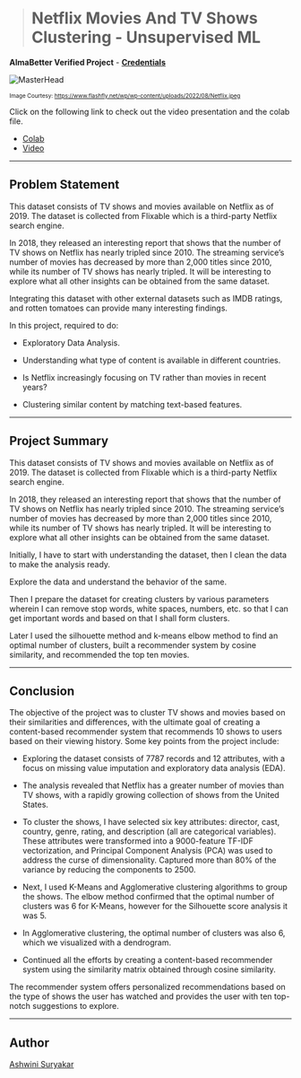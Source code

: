 ># Netflix Movies And TV Shows Clustering - Unsupervised ML

**AlmaBetter Verified Project** - [**Credentials**]()

![MasterHead](https://www.flashfly.net/wp/wp-content/uploads/2022/08/Netflix.jpeg)

<font size="1">Image Courtesy: https://www.flashfly.net/wp/wp-content/uploads/2022/08/Netflix.jpeg</font>

Click on the following link to check out the video presentation and the colab file.
- [Colab](https://colab.research.google.com/drive/1RiIATGKCpGRRSJqw2Je6j-1RQg4Cdp8q)
- [Video]()


---

## Problem Statement

This dataset consists of TV shows and movies available on Netflix as of 2019. The dataset is collected from Flixable which is a third-party Netflix search engine.

In 2018, they released an interesting report that shows that the number of TV shows on Netflix has nearly tripled since 2010. The streaming service’s number of movies has decreased by more than 2,000 titles since 2010, while its number of TV shows has nearly tripled. It will be interesting to explore what all other insights can be obtained from the same dataset.

Integrating this dataset with other external datasets such as IMDB ratings, and rotten tomatoes can provide many interesting findings.

In this project, required to do:

- Exploratory Data Analysis.

- Understanding what type of content is available in different countries.

- Is Netflix increasingly focusing on TV rather than movies in recent years?

- Clustering similar content by matching text-based features.

---
## Project Summary

This dataset consists of TV shows and movies available on Netflix as of 2019. The dataset is collected from Flixable which is a third-party Netflix search engine.

In 2018, they released an interesting report that shows that the number of TV shows on Netflix has nearly tripled since 2010. The streaming service’s number of movies has decreased by more than 2,000 titles since 2010, while its number of TV shows has nearly tripled. It will be interesting to explore what all other insights can be obtained from the same dataset.

Initially, I have to start with understanding the dataset, then I clean the data to make the analysis ready.

Explore the data and understand the behavior of the same.

Then I prepare the dataset for creating clusters by various parameters wherein I can remove stop words, white spaces, numbers, etc. so that I can get important words and based on that I shall form clusters.

Later I used the silhouette method and k-means elbow method to find an optimal number of clusters, built a recommender system by cosine similarity, and recommended the top ten movies.

---
## Conclusion

The objective of the project was to cluster TV shows and movies based on their similarities and differences, with the ultimate goal of creating a content-based recommender system that recommends 10 shows to users based on their viewing history. Some key points from the project include:

- Exploring the dataset consists of 7787 records and 12 attributes, with a focus on missing value imputation and exploratory data analysis (EDA).

- The analysis revealed that Netflix has a greater number of movies than TV shows, with a rapidly growing collection of shows from the United States.

- To cluster the shows, I have selected six key attributes: director, cast, country, genre, rating, and description (all are categorical variables). These attributes were transformed into a 9000-feature TF-IDF vectorization, and Principal Component Analysis (PCA) was used to address the curse of dimensionality. Captured more than 80% of the variance by reducing the components to 2500.

- Next, I used K-Means and Agglomerative clustering algorithms to group the shows. The elbow method confirmed that the optimal number of clusters was 6 for K-Means, however for the Silhouette score analysis it was 5.

- In Agglomerative clustering, the optimal number of clusters was also 6, which we visualized with a dendrogram.

- Continued all the efforts by creating a content-based recommender system using the similarity matrix obtained through cosine similarity.

The recommender system offers personalized recommendations based on the type of shows the user has watched and provides the user with ten top-notch suggestions to explore.

---

## Author
[Ashwini Suryakar](https://www.linkedin.com/in/ashwini-suryakar-b4b68523a/)

